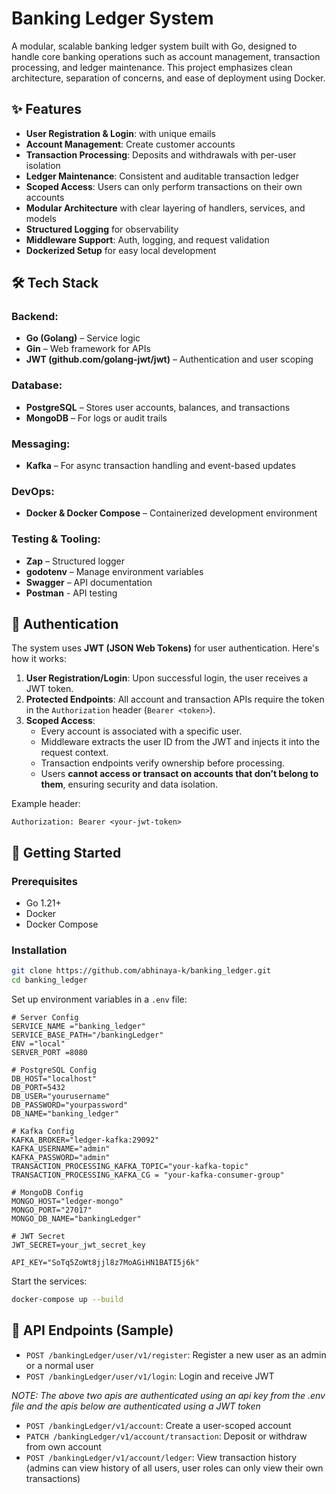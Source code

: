 # Banking Ledger System

A modular, scalable banking ledger system built with Go, designed to handle core banking operations such as account management, transaction processing, and ledger maintenance. This project emphasizes clean architecture, separation of concerns, and ease of deployment using Docker.

## ✨ Features

- **User Registration & Login**: with unique emails
- **Account Management**: Create customer accounts
- **Transaction Processing**: Deposits and withdrawals with per-user isolation
- **Ledger Maintenance**: Consistent and auditable transaction ledger
- **Scoped Access**: Users can only perform transactions on their own accounts
- **Modular Architecture** with clear layering of handlers, services, and models
- **Structured Logging** for observability
- **Middleware Support**: Auth, logging, and request validation
- **Dockerized Setup** for easy local development

## 🛠️ Tech Stack

### Backend:
- **Go (Golang)** – Service logic
- **Gin** – Web framework for APIs
- **JWT (github.com/golang-jwt/jwt)** – Authentication and user scoping

### Database:
- **PostgreSQL** – Stores user accounts, balances, and transactions
- **MongoDB**  – For logs or audit trails

### Messaging:
- **Kafka**  – For async transaction handling and event-based updates

### DevOps:
- **Docker & Docker Compose** – Containerized development environment

### Testing & Tooling:
- **Zap** – Structured logger
- **godotenv** – Manage environment variables
- **Swagger** – API documentation 
- **Postman** - API testing

## 🔐 Authentication

The system uses **JWT (JSON Web Tokens)** for user authentication. Here's how it works:

1. **User Registration/Login**: Upon successful login, the user receives a JWT token.
2. **Protected Endpoints**: All account and transaction APIs require the token in the `Authorization` header (`Bearer <token>`).
3. **Scoped Access**:
   - Every account is associated with a specific user.
   - Middleware extracts the user ID from the JWT and injects it into the request context.
   - Transaction endpoints verify ownership before processing.
   - Users **cannot access or transact on accounts that don’t belong to them**, ensuring security and data isolation.

Example header:
```
Authorization: Bearer <your-jwt-token>
```

## 🚀 Getting Started

### Prerequisites

- Go 1.21+
- Docker
- Docker Compose

### Installation

```bash
git clone https://github.com/abhinaya-k/banking_ledger.git
cd banking_ledger
```

Set up environment variables in a `.env` file:

```env
# Server Config
SERVICE_NAME ="banking_ledger"
SERVICE_BASE_PATH="/bankingLedger"
ENV ="local"
SERVER_PORT =8080

# PostgreSQL Config
DB_HOST="localhost"
DB_PORT=5432
DB_USER="yourusername"
DB_PASSWORD="yourpassword"
DB_NAME="banking_ledger"

# Kafka Config
KAFKA_BROKER="ledger-kafka:29092"
KAFKA_USERNAME="admin"
KAFKA_PASSWORD="admin"
TRANSACTION_PROCESSING_KAFKA_TOPIC="your-kafka-topic"
TRANSACTION_PROCESSING_KAFKA_CG = "your-kafka-consumer-group"

# MongoDB Config
MONGO_HOST="ledger-mongo"
MONGO_PORT="27017"
MONGO_DB_NAME="bankingLedger"

# JWT Secret
JWT_SECRET=your_jwt_secret_key

API_KEY="SoTq5ZoWt8jjl8z7MoAGiHN1BATI5j6k"
```

Start the services:

```bash
docker-compose up --build
```

## 📘 API Endpoints (Sample)

- `POST /bankingLedger/user/v1/register`: Register a new user as an admin or a normal user
- `POST /bankingLedger/user/v1/login`: Login and receive JWT

*NOTE: The above two apis are authenticated using an api key from the .env file and the apis below are authenticated using a JWT token*
- `POST /bankingLedger/v1/account`: Create a user-scoped account
- `PATCH /bankingLedger/v1/account/transaction`: Deposit or withdraw from own account
- `POST /bankingLedger/v1/account/ledger`: View transaction history (admins can view history of all users, user roles can only view their own transactions)

